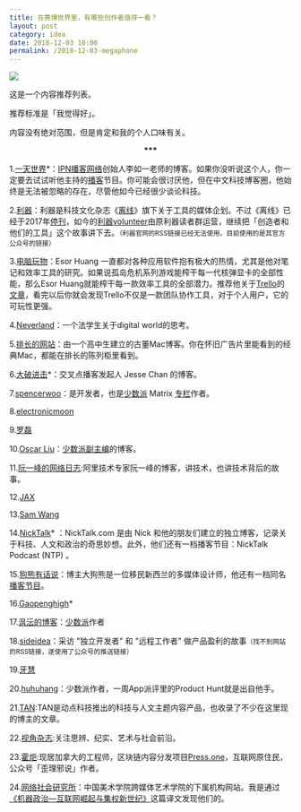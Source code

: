 ```yaml
---
title: 在赛博世界里，有哪些创作者值得一看？
layout: post
category: idea
date: 2018-12-03 18:00
permalink: /2018-12-03-megaphone
---
```


![](https://images.unsplash.com/photo-1456315138460-858d1089ddba?ixlib=rb-1.2.1&ixid=eyJhcHBfaWQiOjEyMDd9&auto=format&fit=crop&w=750&q=80)

这是一个内容推荐列表。

推荐标准是「我觉得好」。

内容没有绝对范围，但是肯定和我的个人口味有关。

<center><b>***</b></center>

1.[一天世界](https://blog.yitianshijie.net/)*：[IPN播客网络](https://ipn.li/)创始人李如一老师的博客。如果你没听说这个人，你一定要去试试听他主持的[播客](https://yitianshijie.net/)节目。你可能会很讨厌他，但在中文科技博客圈，他始终是无法被忽略的存在，尽管他如今已经很少谈论科技。

2.[利器](http://liqi.io/)：利器是科技文化杂志《[离线](https://zhuanlan.zhihu.com/theoffline)》旗下关于工具的媒体企划。不过《离线》已经于2017年[停刊](https://zhuanlan.zhihu.com/p/25102760)，如今的[利器volunteer](https://mp.weixin.qq.com/s?__biz=MzUwOTg4MzYyNg==&mid=100000003&idx=1&sn=8db247139681be8bf1c9415648abfe63&chksm=790a24864e7dad903d857f986d18de278a76f9d7b89bb827520d96ed4ce98462a506ec458638&scene=18#wechat_redirect)由原利器读者群运营，继续把「创造者和他们的工具」这个故事讲下去。<small>（利器官网的RSS链接已经无法使用，目前使用的是其官方公众号的链接）</small>

3.[电脑玩物](http://www.playpcesor.com/)：Esor Huang 一直都对各种应用软件抱有极大的热情，尤其是他对笔记和效率工具的研究。如果说孤岛危机系列游戏能榨干每一代核弹显卡的全部性能，那么Esor Huang就能榨干每一款效率工具的全部潜力。推荐他关于[Trello](https://trello.com/)的[文章](https://www.playpcesor.com/search?q=trello)，看完以后你就会发现Trello不仅是一款团队协作工具，对于个人用户，它的可玩性更强。

4.[Neverland](https://type.cyhsu.xyz/)：一个法学生关于digital world的思考。

5.[排长的网站](https://paizhang.info/)：由一个高中生建立的古董Mac博客。你在怀旧广告片里能看到的经典Mac，都能在排长的陈列柜里看到。

6.[大破进击](https://jesor.me/)*：交叉点播客发起人 Jesse Chan 的博客。

7.[spencerwoo](https://spencerwoo.com/)：是开发者，也是[少数派](https://sspai.com/) Matrix [专栏](https://sspai.com/user/800610/posts)作者。

8.[electronicmoon](https://electronicmoon.com/)

9.[罗磊](https://luolei.org/)

10.[Oscar Liu](https://oscarliu.com/)：[少数派副主编](https://sspai.com/user/705956/posts)的博客。

11.[阮一峰的网络日志](http://www.ruanyifeng.com/blog/):阿里技术专家阮一峰的博客，讲技术，也讲技术背后的故事。

12.[JAX](https://cdjax.com/)

13.[Sam Wang](https://samwanng.com/)

14.[NickTalk](https://www.nicktalk.com/)* ：NickTalk.com 是由 Nick 和他的朋友们建立的独立博客，记录关于科技、人文和政治的奇思妙想。此外，他们还有一档播客节目：NickTalk Podcast (NTP) 。

15.[狗熊有话说](http://voice.beartalking.com/articles)：博主大狗熊是一位移民新西兰的多媒体设计师，他还有一档同名[播客节目](http://voice.beartalking.com/episodes)。

16.[Gaopenghigh](http://gaopenghigh.github.io/about/)*

17.[沨沄的博客](http://ifoxfactory.com/)：[少数派](https://sspai.com/user/706656/updates)作者

18.[sideidea](http://sideidea.com/)：采访 "独立开发者" 和 "远程工作者" 做产品盈利的故事<small>（找不到网站的RSS链接，遂使用了公众号的推送链接）</small>

19.[牙慧](https://www.seekhue.com/)

20.[huhuhang](https://huhuhang.com/)：少数派作者，一周App派评里的Product Hunt就是出自他手。

21.[TAN](https://tan.today/):TAN是动点科技推出的科技与人文主题内容产品，也收录了不少在这里现的博主的文章。

22.[视角杂志](http://perspiceremagazine.org/):关注思辨、纪实、艺术与社会前沿。

23.[霍炬](https://jhuo.ca/):现居加拿大的工程师，区块链内容分发项目[Press.one](https://press.one/)，互联网原住民，公众号「歪理邪说」作者。

24.[网络社会研究所](http://www.caa-ins.org/)：中国美术学院跨媒体艺术学院的下属机构网站。我是通过[《机器政治—互联网崛起与集权新世纪》](http://www.caa-ins.org/archives/3665)这篇译文发现他们的。




